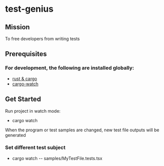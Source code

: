 # test-genius

## Mission

To free developers from writing tests

## Prerequisites

### For development, the following are installed globally:

- [rust & cargo](https://www.rust-lang.org/learn/get-started)
- [cargo-watch](https://crates.io/crates/cargo-watch)

## Get Started

Run project in watch mode:

- cargo watch

When the program or test samples are changed, new test file outputs will be generated

### Set different test subject

- cargo watch -- samples/MyTestFile.tests.tsx
